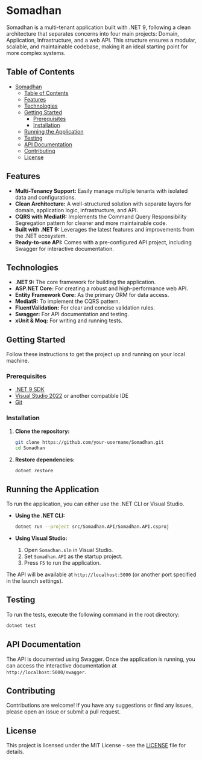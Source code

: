 # Somadhan

Somadhan is a multi-tenant application built with .NET 9, following a clean architecture that separates concerns into four main projects: Domain, Application, Infrastructure, and a web API. This structure ensures a modular, scalable, and maintainable codebase, making it an ideal starting point for more complex systems.

## Table of Contents

- [Somadhan](#somadhan)
  - [Table of Contents](#table-of-contents)
  - [Features](#features)
  - [Technologies](#technologies)
  - [Getting Started](#getting-started)
    - [Prerequisites](#prerequisites)
    - [Installation](#installation)
  - [Running the Application](#running-the-application)
  - [Testing](#testing)
  - [API Documentation](#api-documentation)
  - [Contributing](#contributing)
  - [License](#license)

## Features

- **Multi-Tenancy Support:** Easily manage multiple tenants with isolated data and configurations.
- **Clean Architecture:** A well-structured solution with separate layers for domain, application logic, infrastructure, and API.
- **CQRS with MediatR:** Implements the Command Query Responsibility Segregation pattern for cleaner and more maintainable code.
- **Built with .NET 9:** Leverages the latest features and improvements from the .NET ecosystem.
- **Ready-to-use API:** Comes with a pre-configured API project, including Swagger for interactive documentation.

## Technologies

- **.NET 9:** The core framework for building the application.
- **ASP.NET Core:** For creating a robust and high-performance web API.
- **Entity Framework Core:** As the primary ORM for data access.
- **MediatR:** To implement the CQRS pattern.
- **FluentValidation:** For clear and concise validation rules.
- **Swagger:** For API documentation and testing.
- **xUnit & Moq:** For writing and running tests.

## Getting Started

Follow these instructions to get the project up and running on your local machine.

### Prerequisites

- [.NET 9 SDK](https://dotnet.microsoft.com/download/dotnet/9.0)
- [Visual Studio 2022](https://visualstudio.microsoft.com/vs/) or another compatible IDE
- [Git](https://git-scm.com/downloads)

### Installation

1. **Clone the repository:**
   ```bash
   git clone https://github.com/your-username/Somadhan.git
   cd Somadhan
   ```

2. **Restore dependencies:**
   ```bash
   dotnet restore
   ```

## Running the Application

To run the application, you can either use the .NET CLI or Visual Studio.

- **Using the .NET CLI:**
  ```bash
  dotnet run --project src/Somadhan.API/Somadhan.API.csproj
  ```

- **Using Visual Studio:**
  1. Open `Somadhan.sln` in Visual Studio.
  2. Set `Somadhan.API` as the startup project.
  3. Press `F5` to run the application.

The API will be available at `http://localhost:5000` (or another port specified in the launch settings).

## Testing

To run the tests, execute the following command in the root directory:

```bash
dotnet test
```

## API Documentation

The API is documented using Swagger. Once the application is running, you can access the interactive documentation at `http://localhost:5000/swagger`.

## Contributing

Contributions are welcome! If you have any suggestions or find any issues, please open an issue or submit a pull request.

## License

This project is licensed under the MIT License - see the [LICENSE](LICENSE) file for details.
